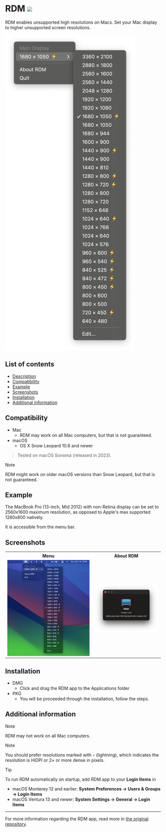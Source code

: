 # RDM <img src="Resources/StatusIcon_sel@2x.png" />
<p id="description" />
    RDM enables unsupported high resolutions on Macs. Set your Mac display to higher unsupported screen resolutions.
</p>

<img src="Resources/rdm_menu.png" />

## List of contents
- [Description](#description)
- [Compatibility](#compatibility)
- [Example](#example)
- [Screenshots](#screenshots)
- [Installation](#installation)
- [Additional information](#additional-information)

## Compatibility
- Mac
    - RDM may work on all Mac computers, but that is not guaranteed. 
- macOS
    - OS X Snow Leopard 10.6 and newer

> Tested on macOS Sonoma (released in 2023).

> [!NOTE]
> RDM might work on older macOS versions than Snow Leopard, but that is not guaranteed. 

## Example
<p>The MacBook Pro (13-inch, Mid 2012) with non-Retina display can be set to 2560x1600 maximum resolution, as opposed to Apple's max supported 1280x800 natively.</p>
<p>It is accessible from the menu bar.</p>

## Screenshots
<table>
    <tr>
        <th>Menu</th><th>About RDM</th>
    </tr>
    <tr>
        <td><img src="Resources/rdm_app.png" width="1050px" height="auto" /></td>
        <td><img src="Resources/rdm_info.png" /></td>
    </tr>
</table>

## Installation
- DMG
    - Click and drag the RDM app to the Applications folder
- PKG
    - You will be proceeded through the installation, follow the steps.

## Additional information
> [!NOTE]
> RDM may not work on all Mac computers.

> [!NOTE]
> You should prefer resolutions marked with ```⚡️``` (lightning), which indicates the resolution is HiDPI or 2× or more dense in pixels.

> [!TIP]
> To run RDM automatically on startup, add RDM.app to your **Login Items** in <br />
> - macOS Monterey 12 and earlier: **System Preferences → Users & Groups → Login Items**<br />
> - macOS Ventura 13 and newer: **System Settings → General → Login Items**<br />

<hr>
For more information regarding the RDM app, read more in <a href="https://github.com/avibrazil/RDM" />the original repository</a>.

<br>